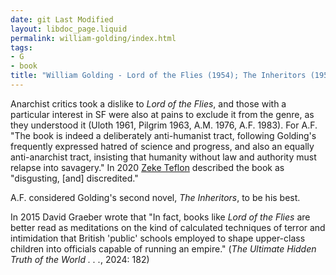 ```yaml
---
date: git Last Modified
layout: libdoc_page.liquid
permalink: william-golding/index.html
tags:
- G
- book
title: "William Golding - Lord of the Flies (1954); The Inheritors (1955)"
---
```


Anarchist critics took a dislike to _Lord of the Flies_,  and those with a particular interest in SF were also at pains to exclude it from  the genre, as they understood it (Uloth 1961, Pilgrim 1963, A.M. 1976, A.F.  1983). For A.F. "The book is indeed a deliberately anti-humanist tract,  following Golding's frequently expressed hatred of science and progress, and  also an equally anti-anarchist tract, insisting that humanity without law and  authority must relapse into savagery." In 2020
<a href="https://seesharppress.wordpress.com/2020/05/30/review-great-utopian-and-dystopian-works-of-literature-pamela-bedore/"> Zeke Teflon</a> described the book as "disgusting, [and] discredited."

A.F. considered Golding's second novel, _The Inheritors_, to be his best.

In 2015 David Graeber wrote that "In fact, books like _Lord of the Flies_ are better read as meditations on the kind of calculated techniques of terror and intimidation that British 'public' schools employed to shape upper-class children into officials capable of running an empire." (_The Ultimate Hidden Truth of the World . . ._, 2024: 182)